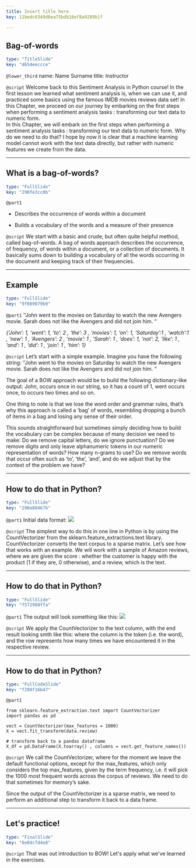 ```yaml
---
title: Insert title here
key: 11bedc6349d6ea75bdb16ef8a9289b1f

---
```

## Bag-of-words

```yaml
type: "TitleSlide"
key: "d654eeccce"
```

`@lower_third`
name: Name Surname
title: Instructor


`@script`
Welcome back to this Sentiment Analysis in Python course! 
In the first lesson we learned what sentiment analysis is, when we can use it, and practiced some basics using the famous IMDB  movies reviews data set! In this Chapter, we proceed on our journey by embarking on the first steps when performing a sentiment analysis tasks : transforming our text data to numeric form.  
In this Chapter, we will embark on the first steps when performing a sentiment analysis tasks : transforming our text data to numeric form. 
Why do we need to do that? I hope by now it is clear that a machine learning model cannot work with the text data directly, but rather with numeric features we create from the data.


---
## What is a bag-of-words?

```yaml
type: "FullSlide"
key: "290fe3cc0b"
```

`@part1`
- Describes the occurrence of words within a document

- Builds a vocabulary of the words and a measure of their presence


`@script`
We start with a basic and crude, but often quite helpful method, called bag-of-words. A bag of words approach describes the occurrence, of frequency, of words within a document, or a collection of documents. It basically sums down to building a vocabulary of all the words occurring in the document and keeping track of their frequencies.


---
## Example

```yaml
type: "FullSlide"
key: "9f089079b0"
```

`@part1`
‘’John went to the movies on Saturday to watch the new Avengers movie. Sarah does not like the Avengers and did not join him. “


_{‘John’: 1, ‘went’: 1, ‘to’: 2 , ‘the’: 3 , ’movies’: 1, ‘on’: 1, ‘Saturday’:1 , ‘watch’:1 , ‘new’: 1  , ‘Avengers’: 2 , ‘movie’: 1 , ‘Sarah’: 1 , ‘does’: 1, ‘not’: 2, ‘like’: 1 , ‘and’: 1  , ‘did’: 1 , ‘join’: 1 , ‘him’: 1}_


`@script`
Let’s start with a simple example. Imagine you have the following string:  ‘’John went to the movies on Saturday to watch the new Avengers movie. Sarah does not like the Avengers and did not join him. “

The goal of a BOW approach would be to build the following dictionary-like output: John, occurs once in our string, so it has a count of 1, went occurs once, to occurs two times and so on. 

One thing to note is that we lose the word order and grammar rules, that’s why this approach is called a ‘bag’ of words, resembling dropping a bunch of items in a bag and losing any sense of their order.

This sounds straightforward but sometimes simply deciding how to build the vocabulary can be complex because of many decision we need to make: Do we remove capital letters, do we ignore punctuation? Do we remove digits and only leave alphanumeric tokens in our numeric representation of words? How many n-grams to use? Do we remove words that occur often such as ‘to’, ‘the’, ‘and’, and do we adjust that by the context of the problem we have?


---
## How to do that in Python?

```yaml
type: "FullSlide"
key: "296e88467b"
```

`@part1`
Initial data format: ![](https://assets.datacamp.com/production/repositories/4394/datasets/fd0fcbde68733df401f5f07a2e009f592fc757c0/initial%20format.PNG )


`@script`
The simplest way to do this in one line in Python is by using the CountVectorizer from the sklearn.feature_extractions.text library. CountVectorizer converts the text corpus to a sparse matrix. Let’s see how that works with an example. We will work with a sample of Amazon reviews, where we are given the score : whether the customer is happy with the product (1 if they are, 0 otherwise), and a review, which is the text.


---
## How to do that in Python? 

```yaml
type: "FullSlide"
key: "f572988ffa"
```

`@part1`
The output will look something like this: ![](https://assets.datacamp.com/production/repositories/4394/datasets/654d74967acb7bd1a2d45ed03c293a4b3562c496/final%20output.PNG)


`@script`
We apply the CountVectorizer to the text column, with the end result looking smth like this: where the column is the token (i.e. the word), and the row represents how many times we have encountered it in the respective review.


---
## How to do that in Python?

```yaml
type: "FullCodeSlide"
key: "f298f16b47"
```

`@part1`
```
from sklearn.feature_extraction.text import CountVectorizer
import pandas as pd 

vect = CountVectorizer(max_features = 1000)
X = vect.fit_transform(data.review)

# transform back to a pandas dataframe
X_df = pd.DataFrame(X.toarray() , columns = vect.get_feature_names())

```


`@script`
We call the CountVectorizer, where for the moment we leave the default functional options, except for the max_features, which only considers the top max_features, given by the term frequency, i.e. it will pick the 1000 most frequent words across the corpus of reviews. We need to do that sometimes for memory’s sake. 

Since the output of the CountVectorizer is a sparse matrix, we need to perform an additional step to transform it back to a data frame.


---
## Let's practice!

```yaml
type: "FinalSlide"
key: "6e04cfd4e8"
```

`@script`
That was out introduction to BOW! Let's apply what we've learned in the exercises.

